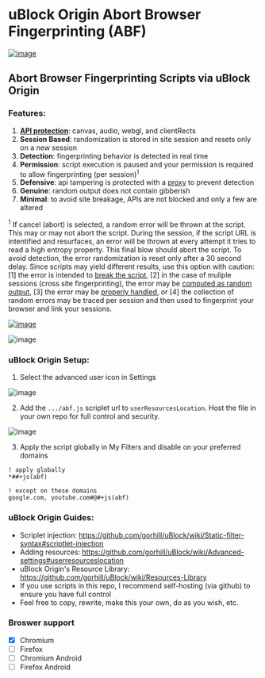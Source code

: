 # uBlock Origin Abort Browser Fingerprinting (ABF)

[![image](https://user-images.githubusercontent.com/6946045/87260830-8ed22100-c468-11ea-86ec-a9c730deb89e.gif)](https://fingerprintjs.com/demo)

## Abort Browser Fingerprinting Scripts via uBlock Origin

### Features:
1. **[API protection](https://user-images.githubusercontent.com/6946045/87235868-ff5c3d80-c395-11ea-87b1-56f759419043.png)**: canvas, audio, webgl, and clientRects
2. **Session Based**: randomization is stored in site session and resets only on a new session
3. **Detection**: fingerprinting behavior is detected in real time
4. **Permission**: script execution is paused and your permission is required to allow fingerprinting (per session)<sup>1</sup>
5. **Defensive**: api tampering is protected with a [proxy](https://adtechmadness.wordpress.com/2019/03/23/javascript-tampering-detection-and-stealth/) to prevent detection
6. **Genuine**: random output does not contain gibberish
7. **Minimal**: to avoid site breakage, APIs are not blocked and only a few are altered

<sup>1</sup> If cancel (abort) is selected, a random error will be thrown at the script. This may or may not abort the script. During the session, if the script URL is intentified and resurfaces, an error will be thrown at every attempt it tries to read a high entropy property. This final blow should abort the script. To avoid detection, the error randomization is reset only after a 30 second delay. Since scripts may yield different results, use this option with caution: [1] the error is intended to [break the script](https://www.nothingprivate.ml), [2] in the case of muliple sessions (cross site fingerprinting), the error may be [computed as random output](https://panopticlick.eff.org), [3] the error may be [properly handled](https://ghacksuserjs.github.io/TorZillaPrint/TorZillaPrint.html), or [4] the collection of random errors may be traced per session and then used to fingerprint your browser and link your sessions.

[![image](https://user-images.githubusercontent.com/6946045/87260252-a0fe9000-c465-11ea-8e67-a7af969508a3.png)](https://www.nothingprivate.ml)

![image](https://user-images.githubusercontent.com/6946045/87278150-a32e1200-c498-11ea-8a32-0431c656adce.png)

### uBlock Origin Setup:
1. Select the advanced user icon in Settings

![image](https://user-images.githubusercontent.com/6946045/87236337-eb680a00-c39c-11ea-8806-cb20e4f55896.png)

2. Add the `.../abf.js` scriplet url to `userResourcesLocation`. Host the file in your own repo for full control and security.

![image](https://user-images.githubusercontent.com/6946045/87236365-72b57d80-c39d-11ea-9ad9-462ddffa19aa.png)

3. Apply the script globally in My Filters and disable on your preferred domains
```
! apply globally
*##+js(abf)

! except on these domains
google.com, youtube.com#@#+js(abf)
```

### uBlock Origin Guides:
- Scriplet injection: https://github.com/gorhill/uBlock/wiki/Static-filter-syntax#scriptlet-injection
- Adding resources: https://github.com/gorhill/uBlock/wiki/Advanced-settings#userresourceslocation
- uBlock Origin's Resource Library: https://github.com/gorhill/uBlock/wiki/Resources-Library
- If you use scripts in this repo, I recommend self-hosting (via github) to ensure you have full control
- Feel free to copy, rewrite, make this your own, do as you wish, etc.

### Broswer support
- [X]  Chromium
- [ ]  Firefox
- [ ]  Chromium Android
- [ ]  Firefox Android
